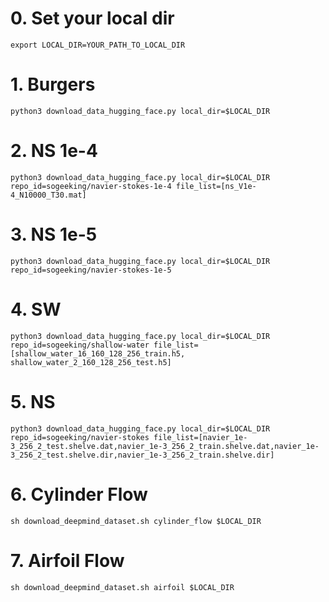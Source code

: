 # 0. Set your local dir
```export LOCAL_DIR=YOUR_PATH_TO_LOCAL_DIR```

# 1. Burgers 

```python3 download_data_hugging_face.py local_dir=$LOCAL_DIR```

# 2. NS 1e-4
```python3 download_data_hugging_face.py local_dir=$LOCAL_DIR repo_id=sogeeking/navier-stokes-1e-4 file_list=[ns_V1e-4_N10000_T30.mat]```

# 3. NS 1e-5
```python3 download_data_hugging_face.py local_dir=$LOCAL_DIR repo_id=sogeeking/navier-stokes-1e-5```

# 4. SW
```python3 download_data_hugging_face.py local_dir=$LOCAL_DIR repo_id=sogeeking/shallow-water file_list=[shallow_water_16_160_128_256_train.h5, shallow_water_2_160_128_256_test.h5]```

# 5. NS
```python3 download_data_hugging_face.py local_dir=$LOCAL_DIR repo_id=sogeeking/navier-stokes file_list=[navier_1e-3_256_2_test.shelve.dat,navier_1e-3_256_2_train.shelve.dat,navier_1e-3_256_2_test.shelve.dir,navier_1e-3_256_2_train.shelve.dir]```

# 6. Cylinder Flow
```sh download_deepmind_dataset.sh cylinder_flow $LOCAL_DIR ```

# 7. Airfoil Flow
```sh download_deepmind_dataset.sh airfoil $LOCAL_DIR ```
